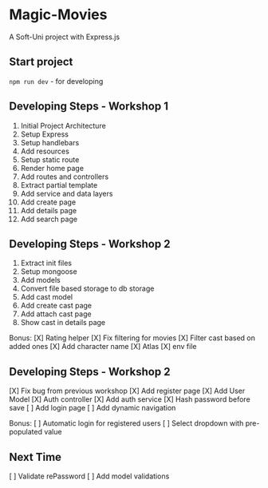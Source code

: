 # Magic-Movies
A Soft-Uni project with Express.js

## Start project
`npm run dev` - for developing

## Developing Steps - Workshop 1
1. Initial Project Architecture
2. Setup Express
3. Setup handlebars
4. Add resources
5. Setup static route
6. Render home page
7. Add routes and controllers
8. Extract partial template
9. Add service and data layers
10. Add create page
11. Add details page
12. Add search page

## Developing Steps - Workshop 2
1. Extract init files
2. Setup mongoose
3. Add models
4. Convert file based storage to db storage
5. Add cast model
6. Add create cast page
7. Add attach cast page
8. Show cast in details page

Bonus:
[X] Rating helper
[X] Fix filtering for movies
[X] Filter cast based on added ones
[X] Add character name
[X] Atlas
[X] env file

## Developing Steps - Workshop 2
[X] Fix bug from previous workshop
[X] Add register page 
    [X] Add User Model
    [X] Auth controller
    [X] Add auth service
[X] Hash password before save
[ ] Add login page 
[ ] Add dynamic navigation

Bonus:
[ ] Automatic login for registered users
[ ] Select dropdown with pre-populated value

## Next Time
[ ] Validate rePassword
[ ] Add model validations
